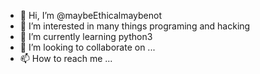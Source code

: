 - 👋 Hi, I’m @maybeEthicalmaybenot
- 👀 I’m interested in many things programing and hacking
- 🌱 I’m currently learning python3
- 💞️ I’m looking to collaborate on ...
- 📫 How to reach me ...

<!---
maybeEthicalmaybenot/maybeEthicalmaybenot is a ✨ special ✨ repository because its `README.md` (this file) appears on your GitHub profile.
You can click the Preview link to take a look at your changes.
--->
